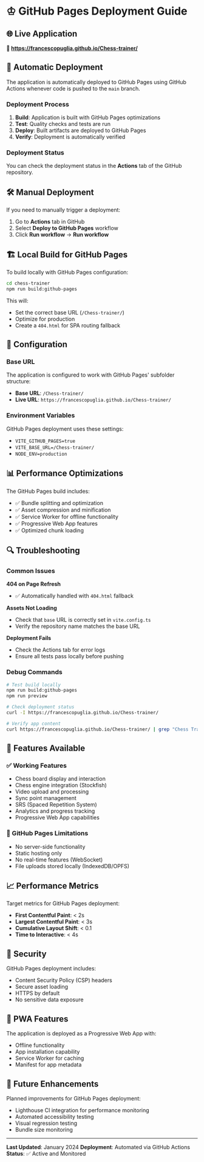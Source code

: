 # ♔ GitHub Pages Deployment Guide

## 🌐 Live Application
**🔗 https://francescopuglia.github.io/Chess-trainer/**

## 🚀 Automatic Deployment

The application is automatically deployed to GitHub Pages using GitHub Actions whenever code is pushed to the `main` branch.

### Deployment Process
1. **Build**: Application is built with GitHub Pages optimizations
2. **Test**: Quality checks and tests are run
3. **Deploy**: Built artifacts are deployed to GitHub Pages
4. **Verify**: Deployment is automatically verified

### Deployment Status
You can check the deployment status in the **Actions** tab of the GitHub repository.

## 🛠️ Manual Deployment

If you need to manually trigger a deployment:

1. Go to **Actions** tab in GitHub
2. Select **Deploy to GitHub Pages** workflow
3. Click **Run workflow** → **Run workflow**

## 🏗️ Local Build for GitHub Pages

To build locally with GitHub Pages configuration:

```bash
cd chess-trainer
npm run build:github-pages
```

This will:
- Set the correct base URL (`/Chess-trainer/`)
- Optimize for production
- Create a `404.html` for SPA routing fallback

## 🔧 Configuration

### Base URL
The application is configured to work with GitHub Pages' subfolder structure:
- **Base URL**: `/Chess-trainer/`
- **Live URL**: `https://francescopuglia.github.io/Chess-trainer/`

### Environment Variables
GitHub Pages deployment uses these settings:
- `VITE_GITHUB_PAGES=true`
- `VITE_BASE_URL=/Chess-trainer/`
- `NODE_ENV=production`

## 📊 Performance Optimizations

The GitHub Pages build includes:
- ✅ Bundle splitting and optimization
- ✅ Asset compression and minification
- ✅ Service Worker for offline functionality
- ✅ Progressive Web App features
- ✅ Optimized chunk loading

## 🔍 Troubleshooting

### Common Issues

**404 on Page Refresh**
- ✅ Automatically handled with `404.html` fallback

**Assets Not Loading**
- Check that `base` URL is correctly set in `vite.config.ts`
- Verify the repository name matches the base URL

**Deployment Fails**
- Check the Actions tab for error logs
- Ensure all tests pass locally before pushing

### Debug Commands

```bash
# Test build locally
npm run build:github-pages
npm run preview

# Check deployment status
curl -I https://francescopuglia.github.io/Chess-trainer/

# Verify app content
curl https://francescopuglia.github.io/Chess-trainer/ | grep "Chess Trainer"
```

## 🎯 Features Available

### ✅ Working Features
- Chess board display and interaction
- Chess engine integration (Stockfish)
- Video upload and processing
- Sync point management
- SRS (Spaced Repetition System)
- Analytics and progress tracking
- Progressive Web App capabilities

### 🔄 GitHub Pages Limitations
- No server-side functionality
- Static hosting only
- No real-time features (WebSocket)
- File uploads stored locally (IndexedDB/OPFS)

## 📈 Performance Metrics

Target metrics for GitHub Pages deployment:
- **First Contentful Paint**: < 2s
- **Largest Contentful Paint**: < 3s
- **Cumulative Layout Shift**: < 0.1
- **Time to Interactive**: < 4s

## 🔐 Security

GitHub Pages deployment includes:
- Content Security Policy (CSP) headers
- Secure asset loading
- HTTPS by default
- No sensitive data exposure

## 📱 PWA Features

The application is deployed as a Progressive Web App with:
- Offline functionality
- App installation capability
- Service Worker for caching
- Manifest for app metadata

## 🚀 Future Enhancements

Planned improvements for GitHub Pages deployment:
- Lighthouse CI integration for performance monitoring
- Automated accessibility testing
- Visual regression testing
- Bundle size monitoring

---

**Last Updated**: January 2024
**Deployment**: Automated via GitHub Actions
**Status**: ✅ Active and Monitored